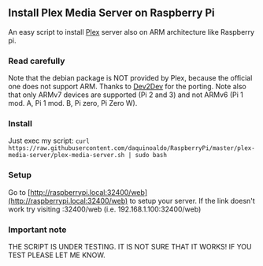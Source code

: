## Install Plex Media Server on Raspberry Pi
An easy script to install [Plex](https://www.plex.tv/) server also on ARM architecture like Raspberry pi.

### Read carefully
Note that the debian package is NOT provided by Plex, because the official one does not support ARM. Thanks to [Dev2Dev](https://dev2day.de) for the porting.
Note also that only ARMv7 devices are supported (Pi 2 and 3) and not ARMv6 (Pi 1 mod. A, Pi 1 mod. B, Pi zero, Pi Zero W).

### Install
Just exec my script:
`curl https://raw.githubusercontent.com/daquinoaldo/RaspberryPi/master/plex-media-server/plex-media-server.sh | sudo bash`

### Setup
Go to [http://raspberrypi.local:32400/web](http://raspberrypi.local:32400/web) to setup your server. If the link doesn't work try visiting <your-raspberrypi-ip>:32400/web (i.e. 192.168.1.100:32400/web)

### Important note
THE SCRIPT IS UNDER TESTING. IT IS NOT SURE THAT IT WORKS! IF YOU TEST PLEASE LET ME KNOW.
